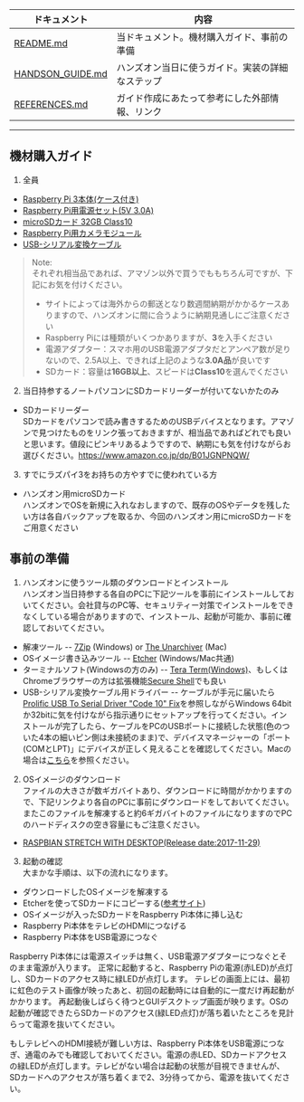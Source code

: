| ドキュメント | 内容 |
----|----
| [README.md](https://github.com/yoshihiroo/programming-workshop/blob/master/rpi_ai_handson/README.md) | 当ドキュメント。機材購入ガイド、事前の準備 |
| [HANDSON_GUIDE.md](https://github.com/yoshihiroo/programming-workshop/blob/master/rpi_ai_handson/HANDSON_GUIDE.md) | ハンズオン当日に使うガイド。実装の詳細なステップ |
| [REFERENCES.md](https://github.com/yoshihiroo/programming-workshop/blob/master/rpi_ai_handson/REFERENCES.md) | ガイド作成にあたって参考にした外部情報、リンク |

----

機材購入ガイド
-------
1. 全員
* [Raspberry Pi 3本体(ケース付き)](https://www.amazon.co.jp/dp/B01CSFZ4JG)
* [Raspberry Pi用電源セット(5V 3.0A)](https://www.amazon.co.jp/dp/B01N8ZIJL8)
* [microSDカード 32GB Class10](https://www.amazon.co.jp/dp/B06XSV23T1)
* [Raspberry Pi用カメラモジュール](https://www.amazon.co.jp/dp/B00FGKYHXA)  
* [USB-シリアル変換ケーブル](https://www.amazon.co.jp/dp/B00K7YYFNM)

>Note:  
>それぞれ相当品であれば、アマゾン以外で買うでももちろん可ですが、下記にお気を付けください。
>- サイトによっては海外からの郵送となり数週間納期がかかるケースありますので、ハンズオンに間に合うように納期見通しにご注意ください
>- Raspberry Piには種類がいくつかありますが、**3**を入手ください
>- 電源アダプター：スマホ用のUSB電源アダプタだとアンペア数が足りないので、2.5A以上、できれば上記のような**3.0A品**が良いです
>- SDカード：容量は**16GB以上**、スピードは**Class10**を選んでください

2. 当日持参するノートパソコンにSDカードリーダーが付いてないかたのみ
* SDカードリーダー  
SDカードをパソコンで読み書きするためのUSBデバイスとなります。アマゾンで見つけたものをリンク張っておきますが、相当品であればどれでも良いと思います。値段にピンキリあるようですので、納期にも気を付けながらお選びください。https://www.amazon.co.jp/dp/B01JGNPNQW/

3. すでにラズパイ3をお持ちの方やすでに使われている方  
* ハンズオン用microSDカード  
ハンズオンでOSを新規に入れなおしますので、既存のOSやデータを残したい方は各自バックアップを取るか、今回のハンズオン用にmicroSDカードをご用意ください

事前の準備
-------
1. ハンズオンに使うツール類のダウンロードとインストール  
ハンズオン当日持参する各自のPCに下記ツールを事前にインストールしておいてください。会社貸与のPC等、セキュリティー対策でインストールをできなくしている場合がありますので、インストール、起動が可能か、事前に確認しておいてください。
* 解凍ツール -- [7Zip](http://www.7-zip.org/download.html) (Windows) or [The Unarchiver](http://www.7-zip.org/download.html) (Mac)
* OSイメージ書き込みツール -- [Etcher](https://etcher.io/) (Windows/Mac共通)
* ターミナルソフト(Windowsの方のみ) -- [Tera Term(Windows)](https://forest.watch.impress.co.jp/library/software/utf8teraterm/)、もしくはChromeブラウザーの方は拡張機能[Secure Shell](https://chrome.google.com/webstore/detail/secure-shell/pnhechapfaindjhompbnflcldabbghjo?hl=ja)でも良い
* USB-シリアル変換ケーブル用ドライバー -- ケーブルが手元に届いたら[Prolific USB To Serial Driver "Code 10" Fix](http://www.ifamilysoftware.com/news37.html)を参照しながらWindows 64bitか32bitに気を付けながら指示通りにセットアップを行ってください。インストールが完了したら、ケーブルをPCのUSBポートに接続した状態(色のついた4本の細いピン側は未接続のまま)で、デバイスマネージャーの「ポート(COMとLPT)」にデバイスが正しく見えることを確認してください。Macの場合は[こちら](https://qiita.com/shishamo_dev/items/9735ce2fcdd26cf46577)を参照ください。

2. OSイメージのダウンロード  
ファイルの大きさが数ギガバイトあり、ダウンロードに時間がかかりますので、下記リンクより各自のPCに事前にダウンロードをしておいてください。またこのファイルを解凍すると約6ギガバイトのファイルになりますのでPCのハードディスクの空き容量にもご注意ください。  
* [RASPBIAN STRETCH WITH DESKTOP(Release date:2017-11-29)](http://ftp.jaist.ac.jp/pub/raspberrypi/raspbian/images/raspbian-2017-12-01/2017-11-29-raspbian-stretch.zip)

3. 起動の確認  
大まかな手順は、以下の流れになります。
* ダウンロードしたOSイメージを解凍する
* Etcherを使ってSDカードにコピーする([参考サイト](http://www.moongift.jp/2017/10/etcher-3ステップで簡単にイメージ書き込み/))
* OSイメージが入ったSDカードをRaspberry Pi本体に挿し込む
* Raspberry Pi本体をテレビのHDMIにつなげる
* Raspberry Pi本体をUSB電源につなぐ

Raspberry Pi本体には電源スイッチは無く、USB電源アダプターにつなぐとそのまま電源が入ります。
正常に起動すると、Raspberry Piの電源(赤LED)が点灯し、SDカードのアクセス時に緑LEDが点灯します。
テレビの画面上には、最初に虹色のテスト画像が映ったあと、初回の起動時には自動的に一度だけ再起動がかかります。
再起動後しばらく待つとGUIデスクトップ画面が映ります。OSの起動が確認できたらSDカードのアクセス(緑LED点灯)が落ち着いたところを見計らって電源を抜いてください。  

もしテレビへのHDMI接続が難しい方は、Raspberry Pi本体をUSB電源につなぎ、通電のみでも確認しておいてください。電源の赤LED、SDカードアクセスの緑LEDが点灯します。テレビがない場合は起動の状態が目視できませんが、SDカードへのアクセスが落ち着くまで2、3分待ってから、電源を抜いてください。
